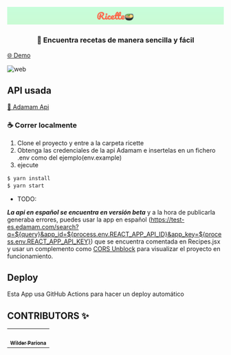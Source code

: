 <p align="center">
  <a href="https://github.com/wilderPariona/ricette">
    <img src="https://raw.githubusercontent.com/jhonPariona/images/master/reciite/logo.png" alt="ricette logo">
  </a>
</p>

<h3 align="center">🍲 Encuentra recetas de manera sencilla y fácil</h3>

[🌐 Demo](https://wilderpariona.github.io/ricette/)

![web](https://raw.githubusercontent.com/jhonPariona/images/master/reciite/ricette.gif)

## API usada

[🚀 Adamam Api](https://www.edamam.com/)

### ☕ Correr localmente

1. Clone el proyecto y entre a la carpeta ricette
2. Obtenga las credenciales de la api Adamam e insertelas en un fichero .env como del ejemplo(env.example)
2. ejecute

```bash
$ yarn install
$ yarn start
```
- TODO:

***La api en español se encuentra en versión beta*** y a la hora de publicarla generaba errores, puedes usar la app en español (https://test-es.edamam.com/search?q=${query}&app_id=${process.env.REACT_APP_API_ID}&app_key=${process.env.REACT_APP_API_KEY}) que se encuentra comentada en Recipes.jsx y usar un complemento como [CORS Unblock](https://chrome.google.com/webstore/detail/cors-unblock/lfhmikememgdcahcdlaciloancbhjino) para visualizar el proyecto en funcionamiento.

## Deploy

Esta App usa GitHub Actions para hacer un  deploy automático


## CONTRIBUTORS ✨

<table>
  <tr>
    <td align="center"><a href="https://github.com/wilderPariona"><img src="https://avatars3.githubusercontent.com/u/46570334?s=460&u=f4431e9164f5d719945b16feb676ddc2a7d9666c&v=4" width="100px;" alt=""/><br /><sub><b>Wilder Pariona</b></sub></a></td>
  </tr>
</table>
